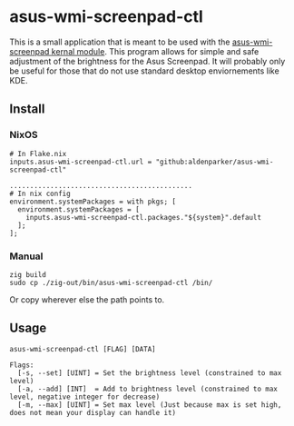 # asus-wmi-screenpad-ctl

This is a small application that is meant to be used with the [asus-wmi-screenpad kernal module](https://github.com/Plippo/asus-wmi-screenpad). This program allows for simple and safe adjustment of the brightness for the Asus Screenpad. It will probably only be useful for those that do not use standard desktop enviornements like KDE.

## Install

### NixOS
```
# In Flake.nix
inputs.asus-wmi-screenpad-ctl.url = "github:aldenparker/asus-wmi-screenpad-ctl"

.............................................
# In nix config
environment.systemPackages = with pkgs; [
  environment.systemPackages = [
    inputs.asus-wmi-screenpad-ctl.packages."${system}".default
  ];
];
```

### Manual
```
zig build
sudo cp ./zig-out/bin/asus-wmi-screenpad-ctl /bin/
```
Or copy wherever else the path points to.

## Usage

```
asus-wmi-screenpad-ctl [FLAG] [DATA]

Flags:
  [-s, --set] [UINT] = Set the brightness level (constrained to max level)
  [-a, --add] [INT]  = Add to brightness level (constrained to max level, negative integer for decrease)
  [-m, --max] [UINT] = Set max level (Just because max is set high, does not mean your display can handle it)
```
